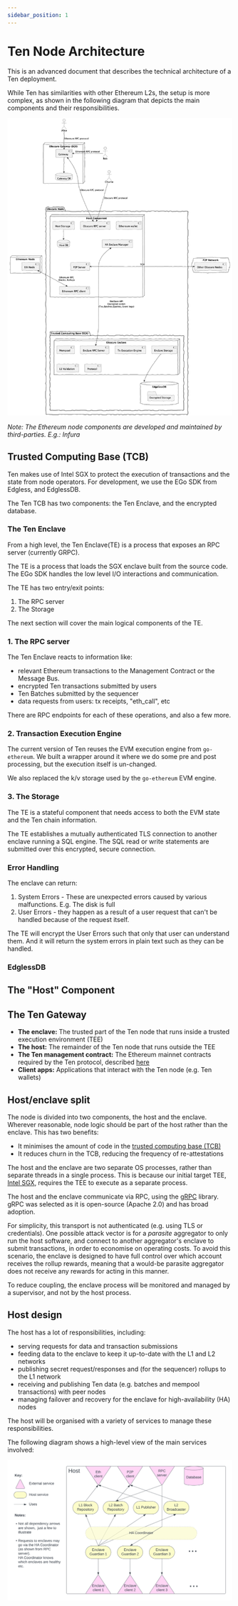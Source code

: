 ```yaml
---
sidebar_position: 1
---
```


# Ten Node Architecture

This is an advanced document that describes the technical architecture of a Ten deployment.

While Ten has similarities with other Ethereum L2s, the setup is more complex, as shown in the following diagram 
that depicts the main components and their responsibilities.

![architecture diagram](../assets/node_arch.png)

*Note: The Ethereum node components are developed and maintained by third-parties. E.g.: Infura* 

## Trusted Computing Base (TCB)

Ten makes use of Intel SGX to protect the execution of transactions and the state from node operators.
For development, we use the EGo SDK from Edgless, and EdglessDB.

The Ten TCB has two components: the Ten Enclave, and the encrypted database. 

### The Ten Enclave
From a high level, the Ten Enclave(TE) is a process that exposes an RPC server (currently GRPC).

The TE is a process that loads the SGX enclave built from the source code. The EGo SDK handles the low level I/O interactions 
and communication.

The TE has two entry/exit points:
1. The RPC server
2. The Storage 

The next section will cover the main logical components of the TE.

### 1. The RPC server

The Ten Enclave reacts to information like: 
 - relevant Ethereum transactions to the Management Contract or the Message Bus.
 - encrypted Ten transactions submitted by users
 - Ten Batches submitted by the sequencer
 - data requests from users: tx receipts, "eth_call", etc 

There are RPC endpoints for each of these operations, and also a few more.

[//]: # ( produce challenges. The sequencer can produce batches and rollups.)

### 2. Transaction Execution Engine

The current version of Ten reuses the EVM execution engine from ``go-ethereum``.
We built a wrapper around it where we do some pre and post processing, but the execution itself is un-changed. 

We also replaced the k/v storage used by the ``go-ethereum`` EVM engine. 

### 3. The Storage
The TE is a stateful component that needs access to both the EVM state and the Ten chain information.

The TE establishes a mutually authenticated TLS connection to another enclave running a SQL engine.
The SQL read or write statements are submitted over this encrypted, secure connection.

### Error Handling
The enclave can return:
1. System Errors - These are unexpected errors caused by various malfunctions. E.g. The disk is full 
2. User Errors - they happen as a result of a user request that can't be handled because of the request itself.

The TE will encrypt the User Errors such that only that user can understand them.
And it will return the system errors in plain text such as they can be handled. 


### EdglessDB


## The "Host" Component

## The Ten Gateway




* **The enclave:** The trusted part of the Ten node that runs inside a trusted execution environment (TEE)
* **The host:** The remainder of the Ten node that runs outside the TEE
* **The Ten management contract:** The Ethereum mainnet contracts required by the Ten protocol, described 
  [here](https://whitepaper.obscu.ro/Ten-whitepaper/l1-contracts)
* **Client apps:** Applications that interact with the Ten node (e.g. Ten wallets)

## Host/enclave split

The node is divided into two components, the host and the enclave. Wherever reasonable, node logic should be part of 
the host rather than the enclave. This has two benefits:

* It minimises the amount of code in the 
  [trusted computing base (TCB)](https://en.wikipedia.org/wiki/Trusted_computing_base)
* It reduces churn in the TCB, reducing the frequency of re-attestations

The host and the enclave are two separate OS processes, rather than separate threads in a single process. This is 
because our initial target TEE, [Intel SGX](https://en.wikipedia.org/wiki/Software_Guard_Extensions), requires the 
TEE to execute as a separate process.

The host and the enclave communicate via RPC, using the [gRPC](https://grpc.io/) library. gRPC was selected as it is 
open-source (Apache 2.0) and has broad adoption.

For simplicity, this transport is not authenticated (e.g. using TLS or credentials). One possible attack vector is for 
a _parasite_ aggregator to only run the host software, and connect to another aggregator's enclave to submit 
transactions, in order to economise on operating costs. To avoid this scenario, the enclave is designed to have full 
control over which account receives the rollup rewards, meaning that a would-be parasite aggregator does not receive 
any rewards for acting in this manner.

To reduce coupling, the enclave process will be monitored and managed by a supervisor, and not by the host process.

## Host design

The host has a lot of responsibilities, including:
- serving requests for data and transaction submissions
- feeding data to the enclave to keep it up-to-date with the L1 and L2 networks
- publishing secret request/responses and (for the sequencer) rollups to the L1 network
- receiving and publishing Ten data (e.g. batches and mempool transactions) with peer nodes
- managing failover and recovery for the enclave for high-availability (HA) nodes

The host will be organised with a variety of services to manage these responsibilities.

The following diagram shows a high-level view of the main services involved:

![host services diagram](../assets/host_arch.png)